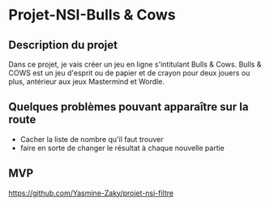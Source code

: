 # Projet-NSI-Bulls & Cows

## Description du projet
  
  Dans ce projet, je vais créer un jeu en ligne s'intitulant Bulls & Cows. Bulls & COWS est un jeu d'esprit ou de papier et de crayon pour deux jouers ou plus, antérieur
aux jeux Mastermind et Wordle. 

## Quelques problèmes pouvant apparaître sur la route

  - Cacher la liste de nombre qu'il faut trouver
  - faire en sorte de changer le résultat à chaque nouvelle partie

## MVP
 
  
https://github.com/Yasmine-Zaky/projet-nsi-filtre

